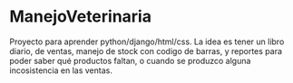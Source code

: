 # ManejoVeterinaria
Proyecto para aprender python/django/html/css. La idea es tener un libro diario, de ventas, manejo de stock con codigo de barras, y reportes para poder saber qué productos faltan, o cuando se produzco alguna incosistencia en las ventas.
